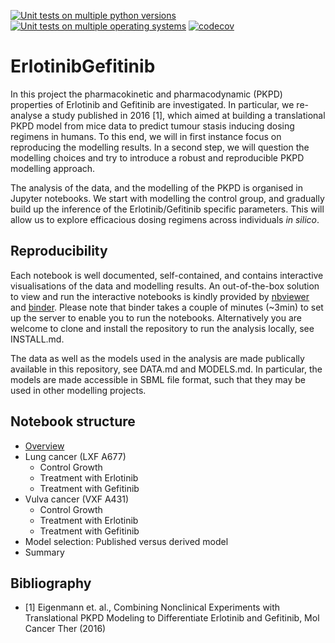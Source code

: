 [![Unit tests on multiple python versions](https://github.com/DavAug/ErlotinibGefitinib/workflows/Unit%20tests%20(python%20versions)/badge.svg)](https://github.com/DavAug/ErlotinibGefitinib/actions)
[![Unit tests on multiple operating systems](https://github.com/DavAug/ErlotinibGefitinib/workflows/Unit%20tests%20(OS%20versions)/badge.svg)](https://github.com/DavAug/ErlotinibGefitinib/actions)
[![codecov](https://codecov.io/gh/DavAug/ErlotinibGefitinib/branch/master/graph/badge.svg)](https://codecov.io/gh/DavAug/ErlotinibGefitinib)

# ErlotinibGefitinib

In this project the pharmacokinetic and pharmacodynamic (PKPD) properties of Erlotinib and Gefitinib are investigated. In particular, we re-analyse a study published in 2016 [1], which aimed at building a translational PKPD model from mice data to predict tumour stasis inducing dosing regimens in humans. To this end, we will in first instance focus on reproducing the modelling results. In a second step, we will question the modelling choices and try to
introduce a robust and reproducible PKPD modelling approach.

The analysis of the data, and the modelling of the PKPD is organised in Jupyter notebooks. We start with modelling the control group, 
and gradually build up the inference of the Erlotinib/Gefitinib specific parameters. This will allow us to explore efficacious dosing regimens across individuals *in silico*.

## Reproducibility

Each notebook is well documented, self-contained, and contains interactive visualisations of the data and modelling results. An out-of-the-box solution to view and run the interactive notebooks is kindly provided by [nbviewer](https://nbviewer.jupyter.org/) and [binder](https://mybinder.org/). Please note that binder takes a couple of minutes (~3min) to set up the server to enable you to run the notebooks. Alternatively you are welcome to clone and install the repository to run the analysis locally, see INSTALL.md.

The data as well as the models used in the analysis are made publically available in this repository, see DATA.md and MODELS.md. In particular, the models are made accessible in SBML file format, such that they may be used in other modelling projects.

## Notebook structure

- [Overview](https://nbviewer.jupyter.org/github/DavAug/ErlotinibGefitinib/blob/master/notebooks/overview/overview.ipynb)
- Lung cancer (LXF A677)
    - Control Growth
    - Treatment with Erlotinib
    - Treatment with Gefitinib
- Vulva cancer (VXF A431)
    - Control Growth
    - Treatment with Erlotinib
    - Treatment with Gefitinib
- Model selection: Published versus derived model
- Summary
    
## Bibliography

- <a name="ref1"> [1] </a> Eigenmann et. al., Combining Nonclinical Experiments with Translational PKPD Modeling to Differentiate Erlotinib and Gefitinib, Mol Cancer Ther (2016)
